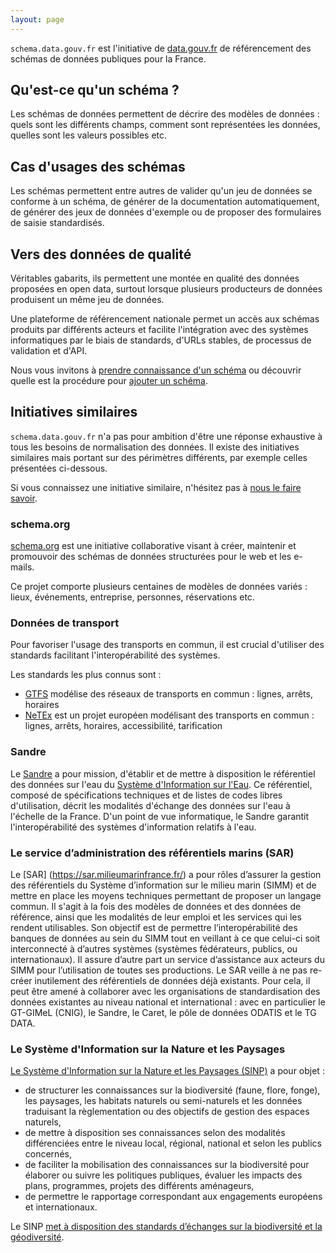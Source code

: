 ```yaml
---
layout: page
---
```


`schema.data.gouv.fr` est l'initiative de [data.gouv.fr](https://www.data.gouv.fr) de référencement des schémas de données publiques pour la France.

## Qu'est-ce qu'un schéma ?
Les schémas de données permettent de décrire des modèles de données : quels sont les différents champs, comment sont représentées les données, quelles sont les valeurs possibles etc.

## Cas d'usages des schémas
Les schémas permettent entre autres de valider qu'un jeu de données se conforme à un schéma, de générer de la documentation automatiquement, de générer des jeux de données d'exemple ou de proposer des formulaires de saisie standardisés.

## Vers des données de qualité
Véritables gabarits, ils permettent une montée en qualité des données proposées en open data, surtout lorsque plusieurs producteurs de données produisent un même jeu de données.

Une plateforme de référencement nationale permet un accès aux schémas produits par différents acteurs et facilite l'intégration avec des systèmes informatiques par le biais de standards, d'URLs stables, de processus de validation et d'API.

Nous vous invitons à [prendre connaissance d'un schéma](/etalab/schema-irve/latest.html) ou découvrir quelle est la procédure pour [ajouter un schéma](/documentation/ajouter-un-schema).

## Initiatives similaires

`schema.data.gouv.fr` n'a pas pour ambition d'être une réponse exhaustive à tous les besoins de normalisation des données. Il existe des initiatives similaires mais portant sur des périmètres différents, par exemple celles présentées ci-dessous.

Si vous connaissez une initiative similaire, n'hésitez pas à [nous le faire savoir](https://github.com/etalab/schema.data.gouv.fr/issues/new).

### schema.org
[schema.org](https://schema.org) est une initiative collaborative visant à créer, maintenir et promouvoir des schémas de données structurées pour le web et les e-mails.

Ce projet comporte plusieurs centaines de modèles de données variés : lieux, événements, entreprise, personnes, réservations etc.

### Données de transport
Pour favoriser l'usage des transports en commun, il est crucial d'utiliser des standards facilitant l'interopérabilité des systèmes.

Les standards les plus connus sont :

- [GTFS](https://developers.google.com/transit/gtfs) modélise des réseaux de transports en commun : lignes, arrêts, horaires
- [NeTEx](http://netex-cen.eu) est un projet européen modélisant des transports en commun : lignes, arrêts, horaires, accessibilité, tarification

### Sandre

Le [Sandre](http://www.sandre.eaufrance.fr) a pour mission, d'établir et de mettre à disposition le référentiel des données sur l'eau du [Système d'Information sur l'Eau](http://www.sandre.eaufrance.fr/concept/système-dinformation-sur-leau). Ce référentiel, composé de spécifications techniques et de listes de codes libres d'utilisation, décrit les modalités d'échange des données sur l'eau à l'échelle de la France. D'un point de vue informatique, le Sandre garantit l'interopérabilité des systèmes d'information relatifs à l'eau.

### Le service d’administration des référentiels marins (SAR)
 
Le [SAR] (https://sar.milieumarinfrance.fr/) a pour rôles d’assurer la gestion des référentiels du Système d’information sur le milieu marin (SIMM) et de mettre en place les moyens techniques permettant de proposer un langage commun. Il s'agit à la fois des modèles de données et des données de référence, ainsi que les modalités de leur emploi et les services qui les rendent utilisables. Son objectif est de permettre l’interopérabilité des banques de données au sein du SIMM tout en veillant à ce que celui-ci soit interconnecté à d’autres systèmes (systèmes fédérateurs, publics, ou internationaux). Il assure d’autre part un service d’assistance aux acteurs du SIMM pour l’utilisation de toutes ses productions. Le SAR veille à ne pas re-créer inutilement des référentiels de données déjà existants. Pour cela, il peut être amené à collaborer avec les organisations de standardisation des données existantes au niveau national et international : avec en particulier le GT-GIMeL (CNIG), le Sandre, le Caret, le pôle de données ODATIS et le TG DATA.

### Le Système d'Information sur la Nature et les Paysages

[Le Système d'Information sur la Nature et les Paysages (SINP)](http://www.naturefrance.fr/sinp/presentation-du-sinp) a pour objet :

- de structurer les connaissances sur la biodiversité (faune, flore, fonge), les paysages, les habitats naturels ou semi-naturels et les données traduisant la règlementation ou des objectifs de gestion des espaces naturels,
- de  mettre à disposition ses connaissances selon des modalités différenciées entre le niveau local, régional, national et selon les publics concernés,
- de faciliter la mobilisation des connaissances sur la biodiversité pour élaborer ou suivre les politiques publiques, évaluer les impacts des plans, programmes, projets des différents aménageurs,
- de permettre le rapportage correspondant aux engagements européens et internationaux.

Le SINP [met à disposition des standards d’échanges sur la biodiversité et la géodiversité](http://standards-sinp.mnhn.fr).
